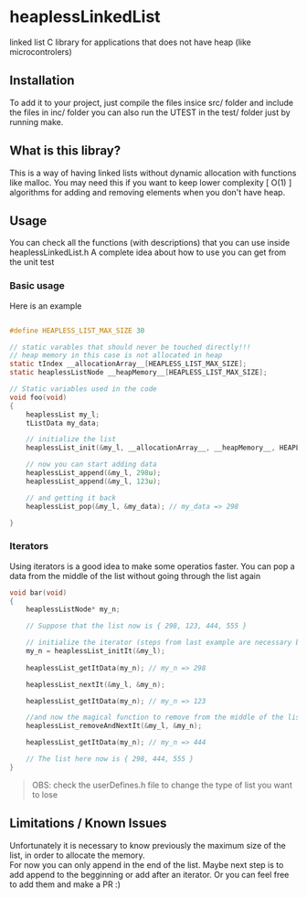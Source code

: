 # heaplessLinkedList
linked list C library for applications that does not have heap (like microcontrolers)

## Installation
To add it to your project, just compile the files insice src/ folder and include the files in inc/ folder
you can also run the UTEST in the test/ folder just by running make.

## What is this libray?
This is a way of having linked lists without dynamic allocation with functions like malloc. You may need this if you want to keep lower complexity [ O(1) ] algorithms for adding and removing elements when you don't have heap.

## Usage
You can check all the functions (with descriptions) that you can use inside heaplessLinkedList.h
A complete idea about how to use you can get from the unit test

### Basic usage
Here is an example

```C

#define HEAPLESS_LIST_MAX_SIZE 30

// static varables that should never be touched directly!!!
// heap memory in this case is not allocated in heap
static tIndex __allocationArray__[HEAPLESS_LIST_MAX_SIZE];
static heaplessListNode __heapMemory__[HEAPLESS_LIST_MAX_SIZE];

// Static variables used in the code
void foo(void)
{
    heaplessList my_l;
    tListData my_data;

    // initialize the list
    heaplessList_init(&my_l, __allocationArray__, __heapMemory__, HEAPLESS_LIST_MAX_SIZE);

    // now you can start adding data
    heaplessList_append(&my_l, 298u);
    heaplessList_append(&my_l, 123u);

    // and getting it back
    heaplessList_pop(&my_l, &my_data); // my_data => 298

}

```

### Iterators
Using iterators is a good idea to make some operatios faster. You can pop a data from the middle of the list
without going through the list again

```C
void bar(void)
{
    heaplessListNode* my_n;

    // Suppose that the list now is { 298, 123, 444, 555 }

    // initialize the iterator (steps from last example are necessary before this)
    my_n = heaplessList_initIt(&my_l);
    
    heaplessList_getItData(my_n); // my_n => 298

    heaplessList_nextIt(&my_l, &my_n);

    heaplessList_getItData(my_n); // my_n => 123

    //and now the magical function to remove from the middle of the list
    heaplessList_removeAndNextIt(&my_l, &my_n);

    heaplessList_getItData(my_n); // my_n => 444

    // The list here now is { 298, 444, 555 }
}

```

> OBS: check the userDefines.h file to change the type of list you want to lose


## Limitations / Known Issues
Unfortunately it is necessary to know previously the maximum size of the list, in order to allocate the memory. <br>
For now you can only append in the end of the list. Maybe next step is to add append to the begginning or add after an iterator. Or you can feel free to add them and make a PR :)